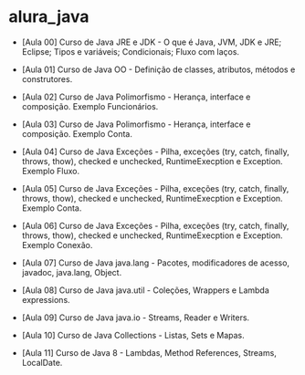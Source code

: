 # alura_java

- [Aula 00] Curso de
Java JRE e JDK - O que é Java, JVM, JDK e JRE; Eclipse; Tipos e variáveis; Condicionais; Fluxo com laços. 

- [Aula 01] Curso de Java OO - Definição de classes, atributos, métodos e construtores. 

- [Aula 02] Curso de Java Polimorfismo - Herança, interface e composição. Exemplo Funcionários. 

- [Aula 03] Curso de Java Polimorfismo - Herança, interface e composição. Exemplo Conta. 

- [Aula 04] Curso de Java Exceções - Pilha, exceções (try, catch, finally, throws, thow), checked e unchecked, RuntimeExecption e Exception. Exemplo Fluxo.

- [Aula 05] Curso de Java Exceções - Pilha, exceções (try, catch, finally, throws, thow), checked e unchecked, RuntimeExecption e Exception. Exemplo Conta.

- [Aula 06] Curso de Java Exceções - Pilha, exceções (try, catch, finally, throws, thow), checked e unchecked, RuntimeExecption e Exception. Exemplo Conexão. 

- [Aula 07] Curso de Java java.lang - Pacotes, modificadores de acesso, javadoc, java.lang, Object. 

- [Aula 08] Curso de Java java.util - Coleções, Wrappers e Lambda expressions. 

- [Aula 09] Curso de Java java.io - Streams, Reader e Writers.

- [Aula 10] Curso de Java Collections - Listas, Sets e Mapas.

- [Aula 11] Curso de Java 8 - Lambdas, Method References, Streams, LocalDate. 